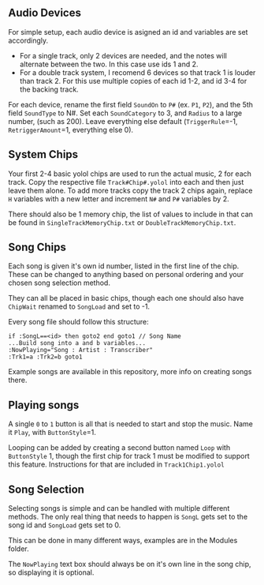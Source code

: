 ## Audio Devices
For simple setup, each audio device is asigned an id and variables are set accordingly.

- For a single track, only 2 devices are needed, and the notes will alternate between the two. In this case use ids 1 and 2.
- For a double track system, I recomend 6 devices so that track 1 is louder than track 2. For this use multiple copies of each id 1-2, and id 3-4 for the backing track.

For each device, rename the first field `SoundOn` to `P#` (ex. `P1`, `P2`), and the 5th field `SoundType` to N#. Set each `SoundCategory` to 3, and `Radius` to a large number, (such as 200). Leave everything else default (`TriggerRule`=-1, `RetriggerAmount`=1, everything else 0).

## System Chips
Your first 2-4 basic yolol chips are used to run the actual music, 2 for each track. Copy the respective file `Track#Chip#.yolol` into each and then just leave them alone. To add more tracks copy the track 2 chips again, replace `H` variables with a new letter and increment `N#` and `P#` variables by 2.

There should also be 1 memory chip, the list of values to include in that can be found in `SingleTrackMemoryChip.txt` or `DoubleTrackMemoryChip.txt`.

## Song Chips
Each song is given it's own id number, listed in the first line of the chip. These can be changed to anything based on personal ordering and your chosen song selection method.

They can all be placed in basic chips, though each one should also have `ChipWait` renamed to `SongLoad` and set to -1.

Every song file should follow this structure:
```
if :SongL==<id> then goto2 end goto1 // Song Name
...Build song into a and b variables...
:NowPlaying="Song : Artist : Transcriber"
:Trk1=a :Trk2=b goto1
```

Example songs are available in this repository, more info on creating songs there.

## Playing songs
A single `0` to `1` button is all that is needed to start and stop the music. Name it `Play`, with `ButtonStyle`=1.

Looping can be added by creating a second button named `Loop` with `ButtonStyle` 1, though the first chip for track 1 must be modified to support this feature. Instructions for that are included in `Track1Chip1.yolol`

## Song Selection
Selecting songs is simple and can be handled with multiple different methods. The only real thing that needs to happen is `SongL` gets set to the song id and `SongLoad` gets set to 0.

This can be done in many different ways, examples are in the Modules folder.

The `NowPlaying` text box should always be on it's own line in the song chip, so displaying it is optional.




